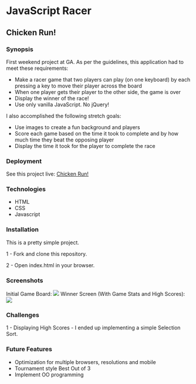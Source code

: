 # JavaScript Racer

## Chicken Run!

### Synopsis

First weekend project at GA. As per the guidelines, this application had to meet these requirements:

- Make a racer game that two players can play (on one keyboard) by each pressing a key to move their player across the board
- When one player gets their player to the other side, the game is over
- Display the winner of the race!
- Use only vanilla JavaScript. No jQuery!

I also accomplished the following stretch goals: 

- Use images to create a fun background and players
- Score each game based on the time it took to complete and by how much time they beat the opposing player
- Display the time it took for the player to complete the race

### Deployment

See this project live: [Chicken Run!](http://lily.codes/project!0/chicken-run.html)

### Technologies

- HTML
- CSS
- Javascript

### Installation

This is a pretty simple project. 

1 - Fork and clone this repository.

2 - Open index.html in your browser.

### Screenshots

Initial Game Board:
<img src='http://i.imgur.com/IyafFCC.jpg'>
Winner Screen (With Game Stats and High Scores):
<img src='http://i.imgur.com/g7ck0V7.jpg'>

### Challenges

1 - Displaying High Scores - I ended up implementing a simple Selection Sort.

### Future Features
- Optimization for multiple browsers, resolutions and mobile
- Tournament style Best Out of 3
- Implement OO programming
